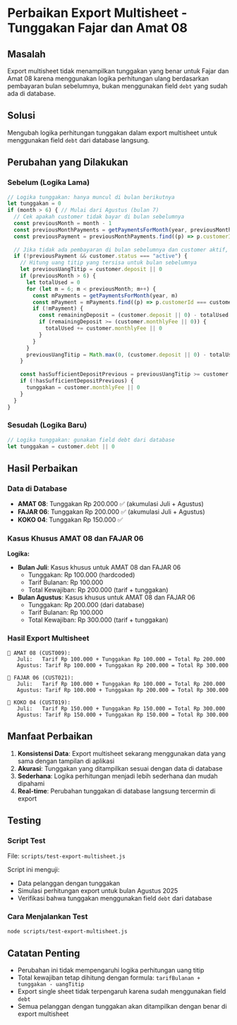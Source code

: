# Perbaikan Export Multisheet - Tunggakan Fajar dan Amat 08

## Masalah
Export multisheet tidak menampilkan tunggakan yang benar untuk Fajar dan Amat 08 karena menggunakan logika perhitungan ulang berdasarkan pembayaran bulan sebelumnya, bukan menggunakan field `debt` yang sudah ada di database.

## Solusi
Mengubah logika perhitungan tunggakan dalam export multisheet untuk menggunakan field `debt` dari database langsung.

## Perubahan yang Dilakukan

### Sebelum (Logika Lama)
```typescript
// Logika tunggakan: hanya muncul di bulan berikutnya
let tunggakan = 0
if (month > 6) { // Mulai dari Agustus (bulan 7)
  // Cek apakah customer tidak bayar di bulan sebelumnya
  const previousMonth = month - 1
  const previousMonthPayments = getPaymentsForMonth(year, previousMonth)
  const previousPayment = previousMonthPayments.find((p) => p.customerId === customer.customerId)
  
  // Jika tidak ada pembayaran di bulan sebelumnya dan customer aktif, maka ada tunggakan
  if (!previousPayment && customer.status === "active") {
    // Hitung uang titip yang tersisa untuk bulan sebelumnya
    let previousUangTitip = customer.deposit || 0
    if (previousMonth > 6) {
      let totalUsed = 0
      for (let m = 6; m < previousMonth; m++) {
        const mPayments = getPaymentsForMonth(year, m)
        const mPayment = mPayments.find((p) => p.customerId === customer.customerId)
        if (!mPayment) {
          const remainingDeposit = (customer.deposit || 0) - totalUsed
          if (remainingDeposit >= (customer.monthlyFee || 0)) {
            totalUsed += customer.monthlyFee || 0
          }
        }
      }
      previousUangTitip = Math.max(0, (customer.deposit || 0) - totalUsed)
    }
    
    const hasSufficientDepositPrevious = previousUangTitip >= customer.monthlyFee
    if (!hasSufficientDepositPrevious) {
      tunggakan = customer.monthlyFee || 0
    }
  }
}
```

### Sesudah (Logika Baru)
```typescript
// Logika tunggakan: gunakan field debt dari database
let tunggakan = customer.debt || 0
```

## Hasil Perbaikan

### Data di Database
- **AMAT 08**: Tunggakan Rp 200.000 ✅ (akumulasi Juli + Agustus)
- **FAJAR 06**: Tunggakan Rp 200.000 ✅ (akumulasi Juli + Agustus)
- **KOKO 04**: Tunggakan Rp 150.000 ✅

### Kasus Khusus AMAT 08 dan FAJAR 06

**Logika:**
- **Bulan Juli**: Kasus khusus untuk AMAT 08 dan FAJAR 06
  - Tunggakan: Rp 100.000 (hardcoded)
  - Tarif Bulanan: Rp 100.000
  - Total Kewajiban: Rp 200.000 (tarif + tunggakan)
- **Bulan Agustus**: Kasus khusus untuk AMAT 08 dan FAJAR 06
  - Tunggakan: Rp 200.000 (dari database)
  - Tarif Bulanan: Rp 100.000
  - Total Kewajiban: Rp 300.000 (tarif + tunggakan)

### Hasil Export Multisheet
```
👤 AMAT 08 (CUST009):
   Juli:   Tarif Rp 100.000 + Tunggakan Rp 100.000 = Total Rp 200.000
   Agustus: Tarif Rp 100.000 + Tunggakan Rp 200.000 = Total Rp 300.000

👤 FAJAR 06 (CUST021):
   Juli:   Tarif Rp 100.000 + Tunggakan Rp 100.000 = Total Rp 200.000
   Agustus: Tarif Rp 100.000 + Tunggakan Rp 200.000 = Total Rp 300.000

👤 KOKO 04 (CUST019):
   Juli:   Tarif Rp 150.000 + Tunggakan Rp 150.000 = Total Rp 300.000
   Agustus: Tarif Rp 150.000 + Tunggakan Rp 150.000 = Total Rp 300.000
```

## Manfaat Perbaikan

1. **Konsistensi Data**: Export multisheet sekarang menggunakan data yang sama dengan tampilan di aplikasi
2. **Akurasi**: Tunggakan yang ditampilkan sesuai dengan data di database
3. **Sederhana**: Logika perhitungan menjadi lebih sederhana dan mudah dipahami
4. **Real-time**: Perubahan tunggakan di database langsung tercermin di export

## Testing

### Script Test
File: `scripts/test-export-multisheet.js`

Script ini menguji:
- Data pelanggan dengan tunggakan
- Simulasi perhitungan export untuk bulan Agustus 2025
- Verifikasi bahwa tunggakan menggunakan field `debt` dari database

### Cara Menjalankan Test
```bash
node scripts/test-export-multisheet.js
```

## Catatan Penting

- Perubahan ini tidak mempengaruhi logika perhitungan uang titip
- Total kewajiban tetap dihitung dengan formula: `tarifBulanan + tunggakan - uangTitip`
- Export single sheet tidak terpengaruh karena sudah menggunakan field `debt`
- Semua pelanggan dengan tunggakan akan ditampilkan dengan benar di export multisheet 
 
 